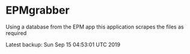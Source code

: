 # EPMgrabber
Using a database from the EPM app this application scrapes the files as required


Latest backup: Sun Sep 15 04:53:01 UTC 2019
